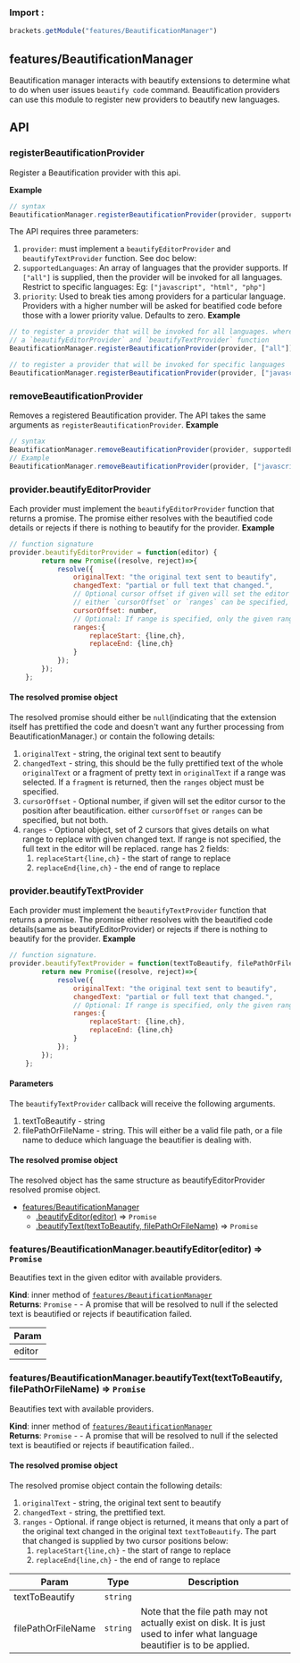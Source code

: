 ### Import :
```js
brackets.getModule("features/BeautificationManager")
```

<a name="module_features/BeautificationManager"></a>

## features/BeautificationManager
Beautification manager interacts with beautify extensions to determine what to do when user issues `beautify code`
command. Beautification providers can use this module to register new providers to beautify new languages.

## API
### registerBeautificationProvider
Register a Beautification provider with this api.

**Example**  
```js
// syntax
BeautificationManager.registerBeautificationProvider(provider, supportedLanguages, priority);
```
The API requires three parameters:
1. `provider`: must implement a  `beautifyEditorProvider` and `beautifyTextProvider` function. See doc below:
1. `supportedLanguages`: An array of languages that the provider supports. If `["all"]` is supplied, then the
   provider will be invoked for all languages. Restrict to specific languages: Eg: `["javascript", "html", "php"]`
1. `priority`: Used to break ties among providers for a particular language. Providers with a higher number
    will be asked for beatified code before those with a lower priority value. Defaults to zero.
**Example**  
```js
// to register a provider that will be invoked for all languages. where provider is any object that implements
// a `beautifyEditorProvider` and `beautifyTextProvider` function
BeautificationManager.registerBeautificationProvider(provider, ["all"]);

// to register a provider that will be invoked for specific languages
BeautificationManager.registerBeautificationProvider(provider, ["javascript", "html", "php"]);
```

### removeBeautificationProvider
Removes a registered Beautification provider. The API takes the same arguments as `registerBeautificationProvider`.
**Example**  
```js
// syntax
BeautificationManager.removeBeautificationProvider(provider, supportedLanguages);
// Example
BeautificationManager.removeBeautificationProvider(provider, ["javascript", "html"]);
```

### provider.beautifyEditorProvider
Each provider must implement the `beautifyEditorProvider` function that returns a promise. The promise either resolves with
the beautified code details or rejects if there is nothing to beautify for the provider.
**Example**  
```js
// function signature
provider.beautifyEditorProvider = function(editor) {
        return new Promise((resolve, reject)=>{
            resolve({
                originalText: "the original text sent to beautify",
                changedText: "partial or full text that changed.",
                // Optional cursor offset if given will set the editor cursor to the position after beautification.
                // either `cursorOffset` or `ranges` can be specified, but not both.
                cursorOffset: number,
                // Optional: If range is specified, only the given range will be replaced. else full text is replaced
                ranges:{
                    replaceStart: {line,ch},
                    replaceEnd: {line,ch}
                }
            });
        });
    };
```

#### The resolved promise object
The resolved promise should either be `null`(indicating that the extension itself has prettified the code and
doesn't want any further processing from BeautificationManager.) or contain the following details:
1. `originalText` - string, the original text sent to beautify
1. `changedText` - string, this should be the fully prettified text of the whole `originalText` or a fragment of
    pretty text in `originalText` if a range was selected. If a `fragment` is returned, then the
    `ranges` object must be specified.
1. `cursorOffset` - Optional number, if given will set the editor cursor to the position after beautification.
     either `cursorOffset` or `ranges` can be specified, but not both.
1. `ranges` - Optional object, set of 2 cursors that gives details on what range to replace with given changed text.
   If range is not specified, the full text in the editor will be replaced. range has 2 fields:
   1. `replaceStart{line,ch}` - the start of range to replace
   1. `replaceEnd{line,ch}` - the end of range to replace

### provider.beautifyTextProvider
Each provider must implement the `beautifyTextProvider` function that returns a promise.
The promise either resolves with the beautified code details(same as beautifyEditorProvider) or rejects if
there is nothing to beautify for the provider.
**Example**  
```js
// function signature.
provider.beautifyTextProvider = function(textToBeautify, filePathOrFileName) {
        return new Promise((resolve, reject)=>{
            resolve({
                originalText: "the original text sent to beautify",
                changedText: "partial or full text that changed.",
                // Optional: If range is specified, only the given range is assumed changed. else full text changed.
                ranges:{
                    replaceStart: {line,ch},
                    replaceEnd: {line,ch}
                }
            });
        });
    };
```
#### Parameters
The `beautifyTextProvider` callback will receive the following arguments.
1. textToBeautify - string
1. filePathOrFileName - string. This will either be a valid file path, or a file name to deduce which language the
   beautifier is dealing with.
#### The resolved promise object
 The resolved object has the same structure as beautifyEditorProvider resolved promise object.

* [features/BeautificationManager](#module_features/BeautificationManager)
    * [.beautifyEditor(editor)](#module_features/BeautificationManager..beautifyEditor) ⇒ <code>Promise</code>
    * [.beautifyText(textToBeautify, filePathOrFileName)](#module_features/BeautificationManager..beautifyText) ⇒ <code>Promise</code>

<a name="module_features/BeautificationManager..beautifyEditor"></a>

### features/BeautificationManager.beautifyEditor(editor) ⇒ <code>Promise</code>
Beautifies text in the given editor with available providers.

**Kind**: inner method of [<code>features/BeautificationManager</code>](#module_features/BeautificationManager)  
**Returns**: <code>Promise</code> - - A promise that will be resolved to null if the selected text is beautified or rejects
if beautification failed.  

| Param |
| --- |
| editor | 

<a name="module_features/BeautificationManager..beautifyText"></a>

### features/BeautificationManager.beautifyText(textToBeautify, filePathOrFileName) ⇒ <code>Promise</code>
Beautifies text with available providers.

**Kind**: inner method of [<code>features/BeautificationManager</code>](#module_features/BeautificationManager)  
**Returns**: <code>Promise</code> - - A promise that will be resolved to null if the selected text is beautified or rejects
if beautification failed..
#### The resolved promise object
The resolved promise object contain the following details:
1. `originalText` - string, the original text sent to beautify
1. `changedText` - string, the prettified text.
1. `ranges` - Optional. if range object is returned, it means that only a part of the original text changed in
   the original text `textToBeautify`. The part that changed is supplied by two cursor positions below:
   1. `replaceStart{line,ch}` - the start of range to replace
   1. `replaceEnd{line,ch}` - the end of range to replace  

| Param | Type | Description |
| --- | --- | --- |
| textToBeautify | <code>string</code> |  |
| filePathOrFileName | <code>string</code> | Note that the file path may not actually exist on disk. It is just used to infer what language beautifier is to be applied. |

